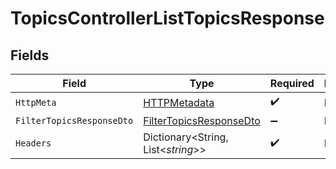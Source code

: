 # TopicsControllerListTopicsResponse


## Fields

| Field                                                                         | Type                                                                          | Required                                                                      | Description                                                                   |
| ----------------------------------------------------------------------------- | ----------------------------------------------------------------------------- | ----------------------------------------------------------------------------- | ----------------------------------------------------------------------------- |
| `HttpMeta`                                                                    | [HTTPMetadata](../../Models/Components/HTTPMetadata.md)                       | :heavy_check_mark:                                                            | N/A                                                                           |
| `FilterTopicsResponseDto`                                                     | [FilterTopicsResponseDto](../../Models/Components/FilterTopicsResponseDto.md) | :heavy_minus_sign:                                                            | N/A                                                                           |
| `Headers`                                                                     | Dictionary<String, List<*string*>>                                            | :heavy_check_mark:                                                            | N/A                                                                           |
